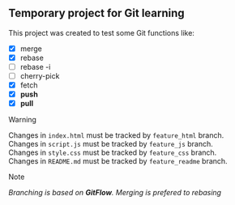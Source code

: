 ## Temporary project for Git learning
This project was created to test some Git functions like: 
- [x] merge 
- [x] rebase 
- [ ] rebase -i
- [ ] cherry-pick
- [x] fetch 
- [x] **push** 
- [x] **pull**

> [!WARNING]
> Changes in `index.html` must be tracked by `feature_html` branch.  
> Changes in `script.js` must be tracked by `feature_js` branch.  
> Changes in `style.css` must be tracked by `feature_css` branch.  
> Changes in `README.md` must be tracked by `feature_readme` branch.  

> [!NOTE]
> *Branching is based on **GitFlow**.*
> *Merging is prefered to rebasing*